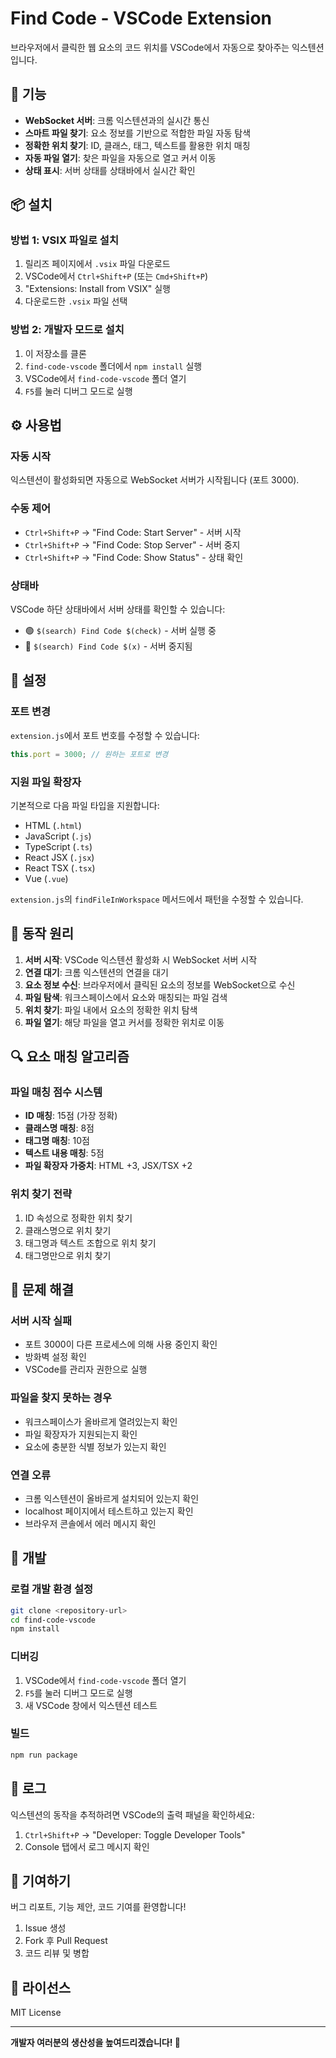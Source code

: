 # Find Code - VSCode Extension

브라우저에서 클릭한 웹 요소의 코드 위치를 VSCode에서 자동으로 찾아주는 익스텐션입니다.

## 🚀 기능

- **WebSocket 서버**: 크롬 익스텐션과의 실시간 통신
- **스마트 파일 찾기**: 요소 정보를 기반으로 적합한 파일 자동 탐색
- **정확한 위치 찾기**: ID, 클래스, 태그, 텍스트를 활용한 위치 매칭
- **자동 파일 열기**: 찾은 파일을 자동으로 열고 커서 이동
- **상태 표시**: 서버 상태를 상태바에서 실시간 확인

## 📦 설치

### 방법 1: VSIX 파일로 설치

1. 릴리즈 페이지에서 `.vsix` 파일 다운로드
2. VSCode에서 `Ctrl+Shift+P` (또는 `Cmd+Shift+P`)
3. "Extensions: Install from VSIX" 실행
4. 다운로드한 `.vsix` 파일 선택

### 방법 2: 개발자 모드로 설치

1. 이 저장소를 클론
2. `find-code-vscode` 폴더에서 `npm install` 실행
3. VSCode에서 `find-code-vscode` 폴더 열기
4. `F5`를 눌러 디버그 모드로 실행

## ⚙️ 사용법

### 자동 시작

익스텐션이 활성화되면 자동으로 WebSocket 서버가 시작됩니다 (포트 3000).

### 수동 제어

- `Ctrl+Shift+P` → "Find Code: Start Server" - 서버 시작
- `Ctrl+Shift+P` → "Find Code: Stop Server" - 서버 중지
- `Ctrl+Shift+P` → "Find Code: Show Status" - 상태 확인

### 상태바

VSCode 하단 상태바에서 서버 상태를 확인할 수 있습니다:

- 🟢 `$(search) Find Code $(check)` - 서버 실행 중
- 🔴 `$(search) Find Code $(x)` - 서버 중지됨

## 🔧 설정

### 포트 변경

`extension.js`에서 포트 번호를 수정할 수 있습니다:

```javascript
this.port = 3000; // 원하는 포트로 변경
```

### 지원 파일 확장자

기본적으로 다음 파일 타입을 지원합니다:

- HTML (`.html`)
- JavaScript (`.js`)
- TypeScript (`.ts`)
- React JSX (`.jsx`)
- React TSX (`.tsx`)
- Vue (`.vue`)

`extension.js`의 `findFileInWorkspace` 메서드에서 패턴을 수정할 수 있습니다.

## 🎯 동작 원리

1. **서버 시작**: VSCode 익스텐션 활성화 시 WebSocket 서버 시작
2. **연결 대기**: 크롬 익스텐션의 연결을 대기
3. **요소 정보 수신**: 브라우저에서 클릭된 요소의 정보를 WebSocket으로 수신
4. **파일 탐색**: 워크스페이스에서 요소와 매칭되는 파일 검색
5. **위치 찾기**: 파일 내에서 요소의 정확한 위치 탐색
6. **파일 열기**: 해당 파일을 열고 커서를 정확한 위치로 이동

## 🔍 요소 매칭 알고리즘

### 파일 매칭 점수 시스템

- **ID 매칭**: 15점 (가장 정확)
- **클래스명 매칭**: 8점
- **태그명 매칭**: 10점
- **텍스트 내용 매칭**: 5점
- **파일 확장자 가중치**: HTML +3, JSX/TSX +2

### 위치 찾기 전략

1. ID 속성으로 정확한 위치 찾기
2. 클래스명으로 위치 찾기
3. 태그명과 텍스트 조합으로 위치 찾기
4. 태그명만으로 위치 찾기

## 🐛 문제 해결

### 서버 시작 실패

- 포트 3000이 다른 프로세스에 의해 사용 중인지 확인
- 방화벽 설정 확인
- VSCode를 관리자 권한으로 실행

### 파일을 찾지 못하는 경우

- 워크스페이스가 올바르게 열려있는지 확인
- 파일 확장자가 지원되는지 확인
- 요소에 충분한 식별 정보가 있는지 확인

### 연결 오류

- 크롬 익스텐션이 올바르게 설치되어 있는지 확인
- localhost 페이지에서 테스트하고 있는지 확인
- 브라우저 콘솔에서 에러 메시지 확인

## 🔧 개발

### 로컬 개발 환경 설정

```bash
git clone <repository-url>
cd find-code-vscode
npm install
```

### 디버깅

1. VSCode에서 `find-code-vscode` 폴더 열기
2. `F5`를 눌러 디버그 모드로 실행
3. 새 VSCode 창에서 익스텐션 테스트

### 빌드

```bash
npm run package
```

## 📝 로그

익스텐션의 동작을 추적하려면 VSCode의 출력 패널을 확인하세요:

1. `Ctrl+Shift+P` → "Developer: Toggle Developer Tools"
2. Console 탭에서 로그 메시지 확인

## 🤝 기여하기

버그 리포트, 기능 제안, 코드 기여를 환영합니다!

1. Issue 생성
2. Fork 후 Pull Request
3. 코드 리뷰 및 병합

## 📄 라이선스

MIT License

---

**개발자 여러분의 생산성을 높여드리겠습니다! 🚀**
